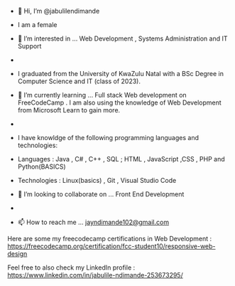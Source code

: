 - 👋 Hi, I’m @jabulilendimande
-  I am a female 
  
- 👀 I’m interested in ... Web Development , Systems Administration and IT Support
- 
- I graduated from the University of KwaZulu Natal with a BSc Degree in Computer Science and IT (class of 2023).
- 🌱 I’m currently learning ...   Full stack Web development on FreeCodeCamp  . I am also using the knowledge of Web Development from Microsoft Learn to gain more. 
- 
-  I have knowldge of the following programming languages and technologies:
-  Languages :   Java  , C# , C++ , SQL ;  HTML , JavaScript ,CSS , PHP and Python(BASICS)
-  Technologies : Linux(basics) , Git , Visual Studio Code 

- 💞️ I’m looking to collaborate on ...  Front End Development
- 
- 📫 How to reach me ... jayndimande102@gmail.com

Here are some my freecodecamp certifications in Web Development  : https://freecodecamp.org/certification/fcc-student10/responsive-web-design

Feel free to also check my LinkedIn profile : https://www.linkedin.com/in/jabulile-ndimande-253673295/
<!---
jabulilendimande/jabulilendimande is a ✨ special ✨ repository because its `README.md` (this file) appears on your GitHub profile.
You can click the Preview link to take a look at your changes.
--->
